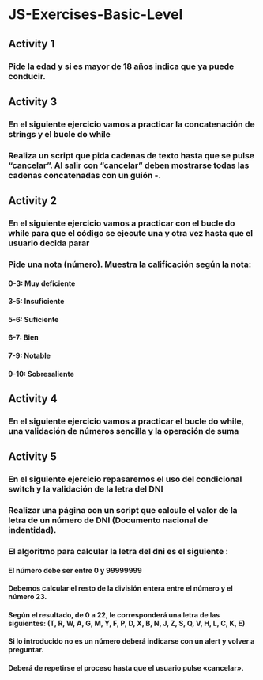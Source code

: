 # JS-Exercises-Basic-Level

## Activity 1

### Pide la edad y si es mayor de 18 años indica que ya puede conducir.

## Activity 3

### En el siguiente ejercicio vamos a practicar la concatenación de strings y el bucle do while

### Realiza un script que pida cadenas de texto hasta que se pulse “cancelar”. Al salir con “cancelar” deben mostrarse todas las cadenas concatenadas con un guión -.

## Activity 2

### En el siguiente ejercicio vamos a practicar con el bucle do while para que el código se ejecute una y otra vez hasta que el usuario decida parar

### Pide una nota (número). Muestra la calificación según la nota:

#### 0-3: Muy deficiente

#### 3-5: Insuficiente

#### 5-6: Suficiente

#### 6-7: Bien

#### 7-9: Notable

#### 9-10: Sobresaliente

## Activity 4

### En el siguiente ejercicio vamos a practicar el bucle do while, una validación de números sencilla y la operación de suma

## Activity 5

### En el siguiente ejercicio repasaremos el uso del condicional switch y la validación de la letra del DNI

### Realizar una página con un script que calcule el valor de la letra de un número de DNI (Documento nacional de indentidad).

### El algoritmo para calcular la letra del dni es el siguiente :

#### El número debe ser entre 0 y 99999999

#### Debemos calcular el resto de la división entera entre el número y el número 23.

#### Según el resultado, de 0 a 22, le corresponderá una letra de las siguientes: (T, R, W, A, G, M, Y, F, P, D, X, B, N, J, Z, S, Q, V, H, L, C, K, E)

#### Si lo introducido no es un número deberá indicarse con un alert y volver a preguntar.

#### Deberá de repetirse el proceso hasta que el usuario pulse «cancelar».

